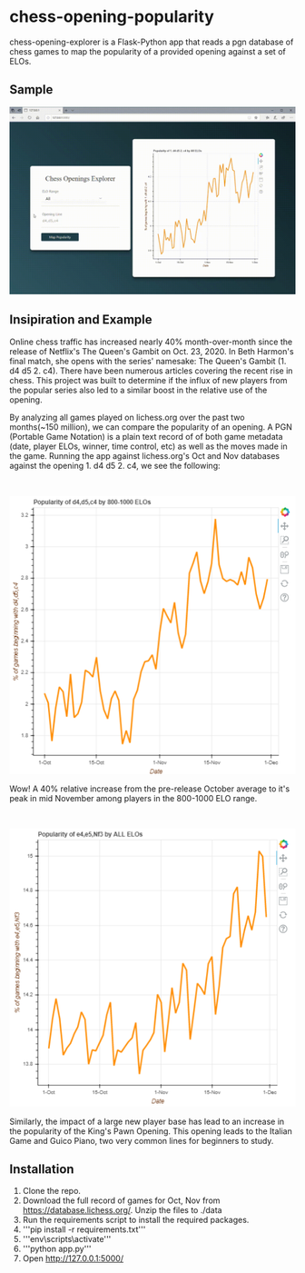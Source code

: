 # chess-opening-popularity
chess-opening-explorer is a Flask-Python app that reads a pgn database of chess games to map the popularity of a provided opening against a set of ELOs.

## Sample

![Queen's Gambit Popularity](/conf/showcase.gif?raw=true)

## Insipiration and Example
Online chess traffic has increased nearly 40% month-over-month since the release of Netflix's The Queen's Gambit on Oct. 23, 2020. In Beth Harmon's final match, she opens with the series' namesake: The Queen's Gambit (1. d4 d5 2. c4).  There have been numerous articles covering the recent rise in chess. This project was built to determine if the influx of new players from the popular series also led to a similar boost in the relative use of the opening.

By analyzing all games played on lichess.org over the past two months(~150 million), we can compare the popularity of an opening. A PGN (Portable Game Notation) is a plain text record of of both game metadata (date, player ELOs, winner, time control, etc) as well as the moves made in the game.  Running the app against lichess.org's Oct and Nov databases against the opening 1. d4 d5 2. c4, we see the following:

<br/>

![Queen's Gambit Popularity](/conf/queens_gambit.PNG?raw=true)

Wow! A 40% relative increase from the pre-release October average to it's peak in mid November among players in the 800-1000 ELO range.

<br/>

![King's Pawn Popularity](/conf/e4e5Nf3.PNG?raw=true)

Similarly, the impact of a large new player base has lead to an increase in the popularity of the King's Pawn Opening.  This opening leads to the Italian Game and Guico Piano, two very common lines for beginners to study.



## Installation
1. Clone the repo.
2. Download the full record of games for Oct, Nov from https://database.lichess.org/. Unzip the files to ./data
3. Run the requirements script to install the required packages.
4. '''pip install -r requirements.txt'''
5. '''env\scripts\activate'''
6. '''python app.py'''
7. Open http://127.0.0.1:5000/

